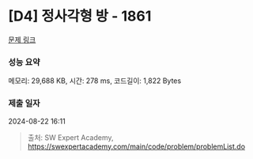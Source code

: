 # [D4] 정사각형 방 - 1861 

[문제 링크](https://swexpertacademy.com/main/code/problem/problemDetail.do?contestProbId=AV5LtJYKDzsDFAXc) 

### 성능 요약

메모리: 29,688 KB, 시간: 278 ms, 코드길이: 1,822 Bytes

### 제출 일자

2024-08-22 16:11



> 출처: SW Expert Academy, https://swexpertacademy.com/main/code/problem/problemList.do